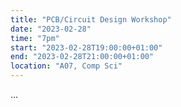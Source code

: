 ```yaml
---
title: "PCB/Circuit Design Workshop"
date: "2023-02-28"
time: "7pm"
start: "2023-02-28T19:00:00+01:00"
end: "2023-02-28T21:00:00+01:00"
location: "A07, Comp Sci"
---
```


...


